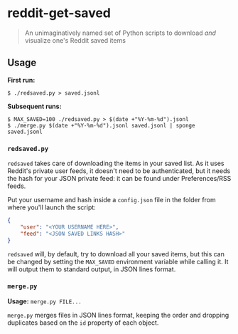 # reddit-get-saved

> An unimaginatively named set of Python scripts to download *and* visualize one's Reddit saved items

## Usage

**First run:**

```
$ ./redsaved.py > saved.jsonl
```

**Subsequent runs:**

```
$ MAX_SAVED=100 ./redsaved.py > $(date +"%Y-%m-%d").jsonl
$ ./merge.py $(date +"%Y-%m-%d").jsonl saved.jsonl | sponge saved.jsonl
```

### `redsaved.py`

`redsaved` takes care of downloading the items in your saved list.  As it uses Reddit's private user feeds, it doesn't need to be authenticated, but it needs the hash for your JSON private feed: it can be found under Preferences/RSS feeds.

Put your username and hash inside a `config.json` file in the folder from where you'll launch the script:

```json
{
    "user": "<YOUR USERNAME HERE>",
    "feed": "<JSON SAVED LINKS HASH>"
}
```

`redsaved` will, by default, try to download all your saved items, but this can be changed by setting the `MAX_SAVED` environment variable while calling it.  It will output them to standard output, in JSON lines format.

### `merge.py`

**Usage:** `merge.py FILE...`

`merge.py` merges files in JSON lines format, keeping the order and dropping duplicates based on the `id` property of each object.
